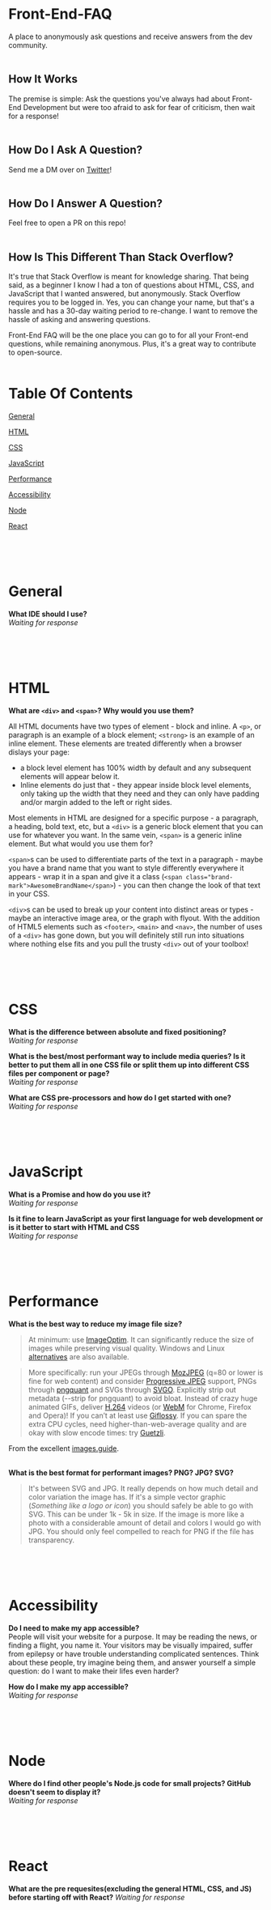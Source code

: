 # Front-End-FAQ
A place to anonymously ask questions and receive answers from the dev community. <br /> <br />

## How It Works
The premise is simple: Ask the questions you've always had about Front-End Development but were too afraid to ask for fear of criticism, then wait for a response! <br /> <br />

## How Do I Ask A Question?
Send me a DM over on [Twitter](https://twitter.com/EmmaWedekind)! <br /> <br />

## How Do I Answer A Question?
Feel free to open a PR on this repo! <br /> <br />

## How Is This Different Than Stack Overflow?
It's true that Stack Overflow is meant for knowledge sharing. That being said, as a beginner I know I had a ton of questions about HTML, CSS, and JavaScript that I wanted answered, but anonymously. Stack Overflow requires you to be logged in. Yes, you can change your name, but that's a hassle and has a 30-day waiting period to re-change. I want to remove the hassle of asking and answering questions.

Front-End FAQ will be the one place you can go to for all your Front-end questions, while remaining anonymous.  Plus, it's a great way to contribute to open-source. <br /> <br />

# Table Of Contents
[General](#general)

[HTML](#html)

[CSS](#css)

[JavaScript](#javascript)

[Performance](#performance)

[Accessibility](#accessibility)

[Node](#node)

[React](#react)

 <br/> <br/> <br/>
 
 
 
 # General
 **What IDE should I use?**   
 _Waiting for response_   
 
 <br/><br/><br/>
 
 

# HTML   
**What are `<div>` and `<span>`?  Why would you use them?**

All HTML documents have two types of element - block and inline.  A `<p>`, or paragraph is an example of a block element; `<strong>` is an example of an inline element. These elements are treated differently when a browser dislays your page:
- a block level element has 100% width by default and any subsequent elements will appear below it.
- Inline elements do just that - they appear inside block level elements, only taking up the width that they need and they can only have padding and/or margin added to the left or right sides.

Most elements in HTML are designed for a specific purpose - a paragraph, a heading, bold text, etc, but a `<div>` is a generic block element that you can use for whatever you want. In the same vein, `<span>` is a generic inline element. But what would you use them for?

`<span>`s can be used to differentiate parts of the text in a paragraph - maybe you have a brand name that you want to style differently everywhere it appears - wrap it in a span and give it a class (`<span class="brand-mark">AwesomeBrandName</span>`) - you can then change the look of that text in your CSS.

`<div>`s can be used to break up your content into distinct areas or types - maybe an interactive image area, or the graph with flyout. With the addition of HTML5 elements such as `<footer>`, `<main>` and `<nav>`, the number of uses of a `<div>` has gone down, but you will definitely still run into situations where nothing else fits and you pull the trusty `<div>` out of your toolbox!

<br/><br/><br/>


# CSS  

**What is the difference between absolute and fixed positioning?**  
_Waiting for response_


**What is the best/most performant way to include media queries? Is it better to put them all in one CSS file or split them up into different CSS files per component or page?**  
_Waiting for response_

**What are CSS pre-processors and how do I get started with one?**   
_Waiting for response_   

<br/><br/><br/>



# JavaScript   

**What is a Promise and how do you use it?**  
_Waiting for response_   

**Is it fine to learn JavaScript as your first language for web development or is it better to start with HTML and CSS**   
_Waiting for response_   


<br/><br/><br/>




# Performance   

**What is the best way to reduce my image file size?** 

>At minimum: use [ImageOptim](https://imageoptim.com/). It can significantly reduce the size of images while preserving visual quality. Windows and Linux [alternatives](https://imageoptim.com/versions.html) are also available.

>More specifically: run your JPEGs through [MozJPEG](https://github.com/mozilla/mozjpeg0) (q=80 or lower is fine for web content) and consider [Progressive JPEG](http://cloudinary.com/blog/progressive_jpegs_and_green_martians) support, PNGs through [pngquant](https://pngquant.org/) and SVGs through [SVGO](https://github.com/svg/svgo). Explicitly strip out metadata (--strip for pngquant) to avoid bloat. Instead of crazy huge animated GIFs, deliver [H.264](https://en.wikipedia.org/wiki/H.264/MPEG-4_AVC) videos (or [WebM](https://www.webmproject.org/) for Chrome, Firefox and Opera)! If you can’t at least use [Giflossy](https://github.com/pornel/giflossy). If you can spare the extra CPU cycles, need higher-than-web-average quality and are okay with slow encode times: try [Guetzli](https://research.googleblog.com/2017/03/announcing-guetzli-new-open-source-jpeg.html).

From the excellent [images.guide](https://images.guide/). <br/><br/>

**What is the best format for performant images? PNG? JPG? SVG?**  
> It's between SVG and JPG. It really depends on how much detail and color variation the image has. If it's a simple vector graphic (_Something like a logo or icon_) you should safely be able to go with SVG. This can be under 1k - 5k in size. If the image is more like a photo with a considerable amount of detail and colors I would go with JPG. You should only feel compelled to reach for PNG if the file has transparency.

<br/><br/><br/>




# Accessibility   

**Do I need to make my app accessible?**  
People will visit your website for a purpose. It may be reading the news, or finding a flight, you name it. Your visitors may be visually impaired, suffer from epilepsy or have trouble understanding complicated sentences. Think about these people, try imagine being them, and answer yourself a simple question: do I want to make their lifes even harder?

**How do I make my app accessible?**  
_Waiting for response_

<br/><br/><br/>


# Node  
**Where do I find other people's Node.js code for small projects? GitHub doesn't seem to display it?**  
_Waiting for response_


<br/><br/><br/>


# React
**What are the pre requesites(excluding the general HTML, CSS, and JS) before starting off with React?**
_Waiting for response_   

